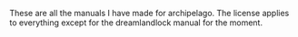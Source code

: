 These are all the manuals I have made for archipelago. The license applies to everything except for the dreamlandlock manual for the moment. 
